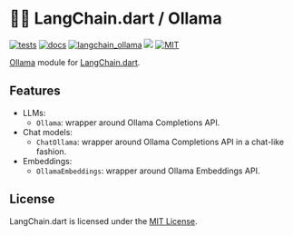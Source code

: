 # 🦜️🔗 LangChain.dart / Ollama

[![tests](https://img.shields.io/github/actions/workflow/status/davidmigloz/langchain_dart/test.yaml?logo=github&label=tests)](https://github.com/davidmigloz/langchain_dart/actions/workflows/test.yaml)
[![docs](https://img.shields.io/github/actions/workflow/status/davidmigloz/langchain_dart/pages%2Fpages-build-deployment?logo=github&label=docs)](https://github.com/davidmigloz/langchain_dart/actions/workflows/pages/pages-build-deployment)
[![langchain_ollama](https://img.shields.io/pub/v/langchain_ollam.svg)](https://pub.dev/packages/langchain_ollama)
[![](https://dcbadge.vercel.app/api/server/x4qbhqecVR?style=flat)](https://discord.gg/x4qbhqecVR)
[![MIT](https://img.shields.io/badge/license-MIT-purple.svg)](https://github.com/davidmigloz/langchain_dart/blob/main/LICENSE)

[Ollama](https://ollama.ai) module for [LangChain.dart](https://github.com/davidmigloz/langchain_dart).

## Features

- LLMs:
  * `Ollama`: wrapper around Ollama Completions API.
- Chat models:
  * `ChatOllama`: wrapper around Ollama Completions API in a chat-like fashion.
- Embeddings:
  * `OllamaEmbeddings`: wrapper around Ollama Embeddings API.

## License

LangChain.dart is licensed under the 
[MIT License](https://github.com/davidmigloz/langchain_dart/blob/main/LICENSE).
